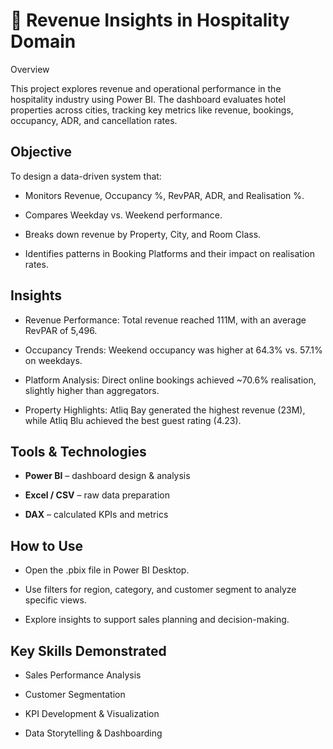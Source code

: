 # 🏨 Revenue Insights in Hospitality Domain
Overview

This project explores revenue and operational performance in the hospitality industry using Power BI. The dashboard evaluates hotel properties across cities, tracking key metrics like revenue, bookings, occupancy, ADR, and cancellation rates.

## Objective

To design a data-driven system that:

- Monitors Revenue, Occupancy %, RevPAR, ADR, and Realisation %.

- Compares Weekday vs. Weekend performance.

- Breaks down revenue by Property, City, and Room Class.

- Identifies patterns in Booking Platforms and their impact on realisation rates.

## Insights

- Revenue Performance: Total revenue reached 111M, with an average RevPAR of 5,496.

- Occupancy Trends: Weekend occupancy was higher at 64.3% vs. 57.1% on weekdays.

- Platform Analysis: Direct online bookings achieved ~70.6% realisation, slightly higher than aggregators.

- Property Highlights: Atliq Bay generated the highest revenue (23M), while Atliq Blu achieved the best guest rating (4.23).

## Tools & Technologies

- **Power BI** – dashboard design & analysis

- **Excel / CSV** – raw data preparation

- **DAX** – calculated KPIs and metrics

## How to Use

- Open the .pbix file in Power BI Desktop.

- Use filters for region, category, and customer segment to analyze specific views.

- Explore insights to support sales planning and decision-making.

## Key Skills Demonstrated

- Sales Performance Analysis

- Customer Segmentation

- KPI Development & Visualization

- Data Storytelling & Dashboarding
